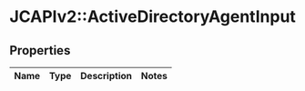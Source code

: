 # JCAPIv2::ActiveDirectoryAgentInput

## Properties
Name | Type | Description | Notes
------------ | ------------- | ------------- | -------------


